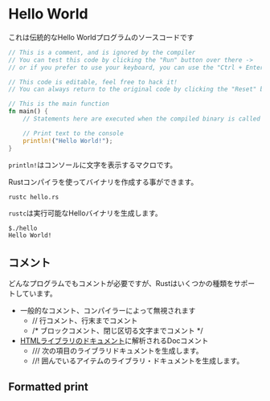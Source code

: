 # Hello World

これは伝統的なHello Worldプログラムのソースコードです

```rust
// This is a comment, and is ignored by the compiler
// You can test this code by clicking the "Run" button over there ->
// or if you prefer to use your keyboard, you can use the "Ctrl + Enter" shortcut

// This code is editable, feel free to hack it!
// You can always return to the original code by clicking the "Reset" button ->

// This is the main function
fn main() {
    // Statements here are executed when the compiled binary is called

    // Print text to the console
    println!("Hello World!");
}
```

`println!`はコンソールに文字を表示するマクロです。

Rustコンパイラを使ってバイナリを作成する事ができます。

```
rustc hello.rs
```

`rustc`は実行可能なHelloバイナリを生成します。

```bash
$./hello
Hello World!
```



## コメント

どんなプログラムでもコメントが必要ですが、Rustはいくつかの種類をサポートしています。

- 一般的なコメント、コンパイラーによって無視されます
  - // 行コメント、行末までコメント
  - /* ブロックコメント、閉じ区切る文字までコメント */
- [HTMLライブラリのドキュメント](https://doc.rust-lang.org/stable/rust-by-example/meta/doc.html)に解析されるDocコメント
  - /// 次の項目のライブラリドキュメントを生成します。
  - //! 囲んでいるアイテムのライブラリ・ドキュメントを生成します。



## Formatted print

